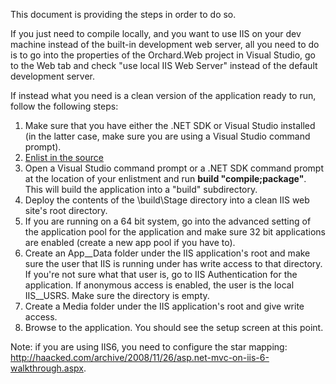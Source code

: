 This document is providing the steps in order to do so.

If you just need to compile locally, and you want to use IIS on your dev machine instead of
the built-in development web server, all you need to do is to go into the properties of
the Orchard.Web project in Visual Studio, go to the Web tab and check "use local IIS Web Server"
instead of the default development server.

If instead what you need is a clean version of the application ready to run, follow the following steps:

1. Make sure that you have either the .NET SDK or Visual Studio installed
(in the latter case, make sure you are using a Visual Studio command prompt).
2. [Enlist in the source](http://orchardproject.net/docs/Setting-up-a-source-enlistment.ashx)
3. Open a Visual Studio command prompt or a .NET SDK command prompt at the location of your enlistment
and run **build "compile;package"**. This will build the application into a "build" subdirectory.
4. Deploy the contents of the \build\Stage directory into a clean IIS web site's root directory.
5. If you are running on a 64 bit system, go into the advanced setting of the application pool
for the application and make sure 32 bit applications are enabled (create a new app pool if you have to).
6. Create an App__Data folder under the IIS application's root and make sure the user that
IIS is running under has write access to that directory. If you're not sure what that user is,
go to IIS Authentication for the application. If anonymous access is enabled, the user is the local IIS__USRS.
Make sure the directory is empty.
7. Create a Media folder under the IIS application's root and give write access.
8. Browse to the application. You should see the setup screen at this point.

Note: if you are using IIS6, you need to configure the star mapping: <http://haacked.com/archive/2008/11/26/asp.net-mvc-on-iis-6-walkthrough.aspx>.
